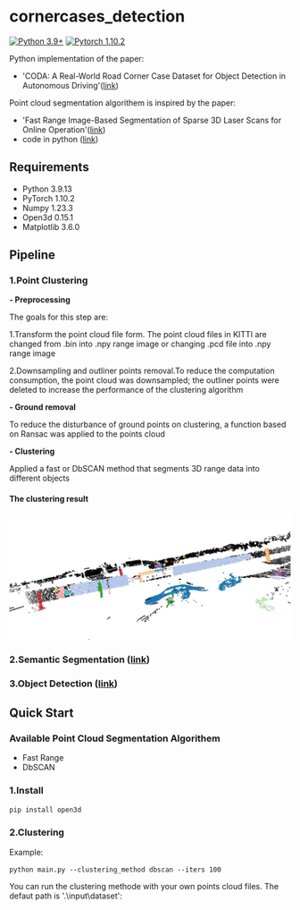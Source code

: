 # cornercases_detection
[![Python 3.9+](https://img.shields.io/badge/python-3.9+-blue.svg)](https://www.python.org/downloads/release/python-390/)
[![Pytorch 1.10.2](https://img.shields.io/badge/pytorch-1.10.2-blue.svg)](https://pytorch.org/)

Python implementation of the paper:
- 'CODA: A Real-World Road Corner Case Dataset for Object Detection in Autonomous Driving'([link](https://arxiv.org/pdf/2203.07724.pdf))

Point cloud segmentation algorithem is inspired by the paper:
- 'Fast Range Image-Based Segmentation of Sparse 3D Laser Scans for Online Operation'([link](http://www.ipb.uni-bonn.de/pdfs/bogoslavskyi16iros.pdf))
- code in python ([link](https://github.com/Likarian/python-pointcloud-clustering))

## Requirements
- Python 3.9.13
- PyTorch 1.10.2
- Numpy 1.23.3 
- Open3d 0.15.1
- Matplotlib 3.6.0

## Pipeline
### 1.Point Clustering
**- Preprocessing**

The goals for this step are:

1.Transform the point cloud file form. The point cloud files in KITTI are changed from .bin into .npy range image or changing .pcd file into .npy range image

2.Downsampling and outliner points removal.To reduce the computation consumption, the point cloud was downsampled; the outliner points were deleted to increase the performance of the clustering algorithm

**- Ground removal**

To reduce the disturbance of ground points on clustering, a function based on Ransac was applied to the points cloud

**- Clustering**

Applied a fast or DbSCAN method that segments 3D range data into different objects

#### The clustering result
![clustering illustration](doc/point_clustering.jpg)

### 2.Semantic Segmentation ([link](https://github.com/VainF/DeepLabV3Plus-Pytorch))
### 3.Object Detection ([link](https://github.com/zhaoweicai/cascade-rcnn))

## Quick Start
### Available Point Cloud Segmentation Algorithem
- Fast Range
- DbSCAN

### 1.Install
```
pip install open3d
```

### 2.Clustering
Example:
```
python main.py --clustering_method dbscan --iters 100
```
You can run the clustering methode with your own points cloud files. The defaut path is '.\input\dataset':



